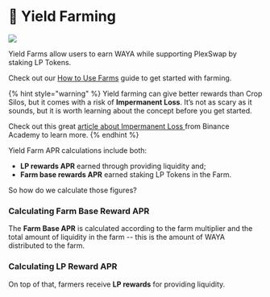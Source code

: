 # 🚜 Yield Farming

![](<../../.gitbook/assets/Yield\_Farming (1).png>)

Yield Farms allow users to earn WAYA while supporting PlexSwap by staking LP Tokens.

Check out our [How to Use Farms](https://docs.plexfinance.us/products/yield-farming/how-to-use-farms) guide to get started with farming.

{% hint style="warning" %}
Yield farming can give better rewards than Crop Silos, but it comes with a risk of **Impermanent Loss**. It’s not as scary as it sounds, but it is worth learning about the concept before you get started.

Check out this great [article about Impermanent Loss ](https://academy.binance.com/en/articles/impermanent-loss-explained)from Binance Academy to learn more.
{% endhint %}

Yield Farm APR calculations include both:

* **LP rewards APR** earned through providing liquidity and;
* **Farm base rewards APR** earned staking LP Tokens in the Farm.

So how do we calculate those figures?

### Calculating Farm Base Reward APR

The **Farm Base APR** is calculated according to the farm multiplier and the total amount of liquidity in the farm -- this is the amount of WAYA distributed to the farm.

### Calculating LP Reward APR

On top of that, farmers receive **LP rewards** for providing liquidity.&#x20;
